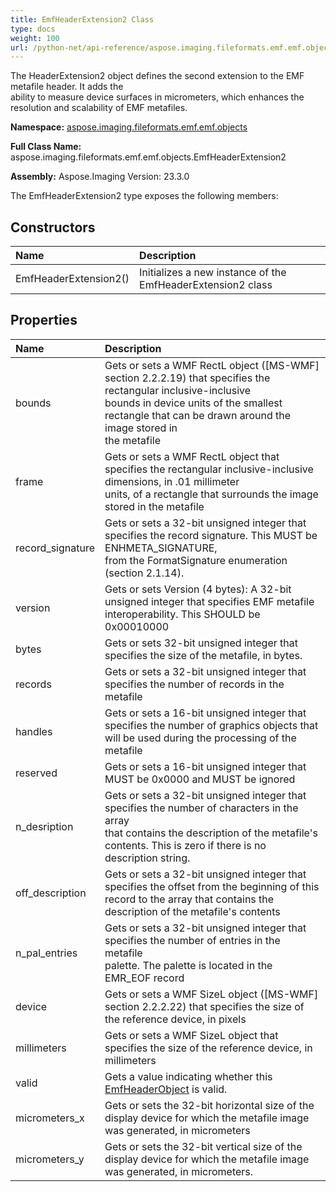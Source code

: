```yaml
---
title: EmfHeaderExtension2 Class
type: docs
weight: 100
url: /python-net/api-reference/aspose.imaging.fileformats.emf.emf.objects/emfheaderextension2/
---
```


The HeaderExtension2 object defines the second extension to the EMF metafile header. It adds the<br/>            ability to measure device surfaces in micrometers, which enhances the resolution and scalability of EMF metafiles.

**Namespace:** [aspose.imaging.fileformats.emf.emf.objects](/imaging/python-net/api-reference/aspose.imaging.fileformats.emf.emf.objects/)

**Full Class Name:** aspose.imaging.fileformats.emf.emf.objects.EmfHeaderExtension2

**Assembly:**  Aspose.Imaging Version: 23.3.0

The EmfHeaderExtension2 type exposes the following members:
## **Constructors**
|**Name**|**Description**|
| :- | :- |
|EmfHeaderExtension2()|Initializes a new instance of the EmfHeaderExtension2 class|
## **Properties**
|**Name**|**Description**|
| :- | :- |
|bounds|Gets or sets a WMF RectL object ([MS-WMF] section 2.2.2.19) that specifies the rectangular inclusive-inclusive <br/>            bounds in device units of the smallest rectangle that can be drawn around the image stored in <br/>            the metafile|
|frame|Gets or sets a WMF RectL object that specifies the rectangular inclusive-inclusive dimensions, in .01 millimeter <br/>            units, of a rectangle that surrounds the image stored in the metafile|
|record_signature|Gets or sets a 32-bit unsigned integer that specifies the record signature. This MUST be ENHMETA_SIGNATURE, <br/>            from the FormatSignature enumeration (section 2.1.14).|
|version|Gets or sets Version (4 bytes): A 32-bit unsigned integer that specifies EMF metafile interoperability. This SHOULD be 0x00010000|
|bytes|Gets or sets  32-bit unsigned integer that specifies the size of the metafile, in bytes.|
|records|Gets or sets a 32-bit unsigned integer that specifies the number of records in the metafile|
|handles|Gets or sets a 16-bit unsigned integer that specifies the number of graphics objects that will be used during the processing of the metafile|
|reserved|Gets or sets a 16-bit unsigned integer that MUST be 0x0000 and MUST be ignored|
|n_desription|Gets or sets a 32-bit unsigned integer that specifies the number of characters in the array <br/>            that contains the description of the metafile's contents. This is zero if there is no description string.|
|off_description|Gets or sets a 32-bit unsigned integer that specifies the offset from the beginning of this <br/>            record to the array that contains the description of the metafile's contents|
|n_pal_entries|Gets or sets a 32-bit unsigned integer that specifies the number of entries in the metafile <br/>            palette. The palette is located in the EMR_EOF record|
|device|Gets or sets a WMF SizeL object ([MS-WMF] section 2.2.2.22) that specifies the size of the reference device, in pixels|
|millimeters|Gets or sets a WMF SizeL object that specifies the size of the reference device, in millimeters|
|valid|Gets a value indicating whether this [EmfHeaderObject](/imaging/python-net/api-reference/aspose.imaging.fileformats.emf.emf.objects/emfheaderobject/) is valid.|
|micrometers_x|Gets or sets the 32-bit horizontal size of the display device for which the metafile image was generated, in micrometers|
|micrometers_y|Gets or sets the 32-bit vertical size of the display device for which the metafile image was generated, in micrometers.|
